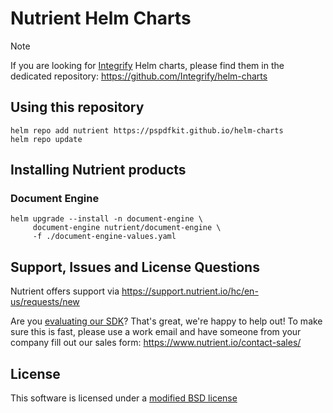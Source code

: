 # Nutrient Helm Charts

> [!NOTE] 
> If you are looking for [Integrify](https://www.integrify.com/) Helm charts,
> please find them in the dedicated repository: https://github.com/Integrify/helm-charts

## Using this repository

```
helm repo add nutrient https://pspdfkit.github.io/helm-charts
helm repo update
```

## Installing Nutrient products

### Document Engine

```
helm upgrade --install -n document-engine \
     document-engine nutrient/document-engine \
     -f ./document-engine-values.yaml
```

## Support, Issues and License Questions

Nutrient offers support via https://support.nutrient.io/hc/en-us/requests/new

Are you [evaluating our SDK](https://www.nutrient.io/sdk/)? That's great, we're happy to help out! To make sure this is fast, please use a work email and have someone from your company fill out our sales form: https://www.nutrient.io/contact-sales/

## License

This software is licensed under a [modified BSD license](LICENSE)
